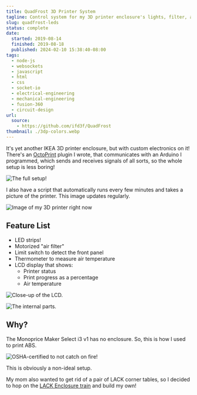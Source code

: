 ```yaml
---
title: QuadFrost 3D Printer System
tagline: Control system for my 3D printer enclosure's lights, filter, and LCD
slug: quadfrost-leds
status: complete
date:
  started: 2019-08-14
  finished: 2019-08-18
  published: 2024-02-10 15:38:40-08:00
tags:
  - node-js
  - websockets
  - javascript
  - html
  - css
  - socket-io
  - electrical-engineering
  - mechanical-engineering
  - fusion-360
  - circuit-design
url:
  source:
    - https://github.com/ifd3f/QuadFrost
thumbnail: ./3dp-colors.webp
---
```


It's yet another IKEA 3D printer enclosure, but with custom electronics on it!
There's an [OctoPrint](https://octoprint.org/) plugin I wrote, that communicates
with an Arduino I programmed, which sends and receives signals of all sorts, so
the whole setup is less boring!

![The full setup!](https://s3.us-west-000.backblazeb2.com/nyaabucket/248f51f3aa0ac30cb1c250926c63d5fb444d99e6ffa76e1092c7200d9738dfca/full-enclosure.jpg)

I also have a script that automatically runs every few minutes and takes a
picture of the printer. This image updates regularly.

![Image of my 3D printer right now](https://api.astrid.tech/3dprinter/1/snapshot.jpg)

## Feature List

- LED strips!
- Motorized "air filter"
- Limit switch to detect the front panel
- Thermometer to measure air temperature
- LCD display that shows:
  - Printer status
  - Print progress as a percentage
  - Air temperature

![Close-up of the LCD.](https://s3.us-west-000.backblazeb2.com/nyaabucket/11aa67251039d49a9cbea9adb2bd87950c4f2b81d78d4aa08c8fbad17a392b8d/lcd.jpg)

![The internal parts.](https://s3.us-west-000.backblazeb2.com/nyaabucket/82541128bb1f12088cd76ca43d1376e70887c552b87e38e29003f2408db4d052/internals.jpg)

## Why?

The Monoprice Maker Select i3 v1 has no enclosure. So, this is how I used to
print ABS.

![OSHA-certified to not catch on fire!](https://s3.us-west-000.backblazeb2.com/nyaabucket/937fe3728a9578fc9f29c65aee5322abf84d9ed5bbf2d7a4c1cc580109baf163/old.jpg)

This is obviously a non-ideal setup.

My mom also wanted to get rid of a pair of LACK corner tables, so I decided to
hop on the
[LACK Enclosure train](https://blog.prusaprinters.org/cheap-simple-3d-printer-enclosure_7785/)
and build my own!
